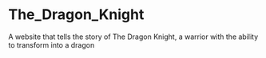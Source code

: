 # The_Dragon_Knight
A website that tells the story of The Dragon Knight, a warrior with the ability to transform into a dragon
